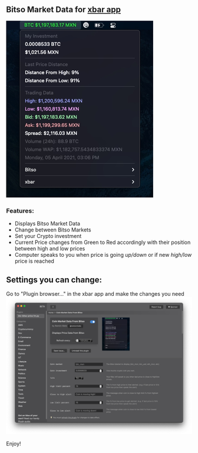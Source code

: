 ## Bitso Market Data for [xbar app](https://xbarapp.com)

![alt](docs/screen_shoot.jpg)


### Features: 
- Displays Bitso Market Data
- Change between Bitso Markets
- Set your Crypto investment
- Current Price changes from Green to Red accordingly with their position between high and low prices
- Computer speaks to you when price is going *up/down* or if new *high/low* price is reached



## Settings you can change:
Go to "Plugin browser..." in the xbar app and make the changes you need
![alt](docs/xbar_settings.png)


Enjoy!